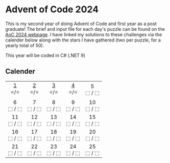 # Advent of Code 2024
This is my second year of doing Advent of Code and first year as a post graduate! The brief and input file for each day's puzzle can be found on the [AoC 2024 webpage](https://adventofcode.com/2024). I have linked my solutions to these challenges via the calender below along with the stars I have gathered (two per puzzle, for a yearly total of 50).

This year will be coded in C# (.NET 9)

## Calender
|     |     |     |     |     |
| :-: | :-: | :-: | :-: | :-: |
[1](src/Day01.cs)<br>⭐/⭐ |  [2](src/Day02.cs)<br>⭐/⭐ |  [3](src/Day03.cs)<br>⭐/⭐ |  [4](src/Day04.cs)<br>⭐/⭐ |  5<br>⬚&nbsp;/&nbsp;⬚
 6<br>⬚&nbsp;/&nbsp;⬚ |  7<br>⬚&nbsp;/&nbsp;⬚ |  8<br>⬚&nbsp;/&nbsp;⬚ |  9<br>⬚&nbsp;/&nbsp;⬚ | 10<br>⬚&nbsp;/&nbsp;⬚
11<br>⬚&nbsp;/&nbsp;⬚ | 12<br>⬚&nbsp;/&nbsp;⬚ | 13<br>⬚&nbsp;/&nbsp;⬚ | 14<br>⬚&nbsp;/&nbsp;⬚ | 15<br>⬚&nbsp;/&nbsp;⬚
16<br>⬚&nbsp;/&nbsp;⬚ | 17<br>⬚&nbsp;/&nbsp;⬚ | 18<br>⬚&nbsp;/&nbsp;⬚ | 19<br>⬚&nbsp;/&nbsp;⬚ | 20<br>⬚&nbsp;/&nbsp;⬚
21<br>⬚&nbsp;/&nbsp;⬚ | 22<br>⬚&nbsp;/&nbsp;⬚ | 23<br>⬚&nbsp;/&nbsp;⬚ | 24<br>⬚&nbsp;/&nbsp;⬚ | 25<br>⬚&nbsp;/&nbsp;⬚
